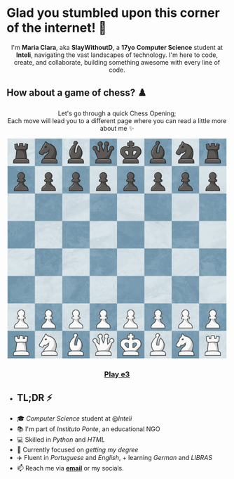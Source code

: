 # Glad you stumbled upon this corner of the internet! 📡
<p align="center">
  I'm <b>Maria Clara</b>, aka <b>SlayWithoutD</b>, a <b>17yo</b> <b>Computer Science</b> student at <b>Inteli</b>, navigating the vast landscapes of technology. I'm here to code, create, and collaborate, building something awesome with every line of code.
</p>

## How about a game of chess? ♟️
 <p align="center">
   Let's go through a quick Chess Opening; <br>
   Each move will lead you to a different page where you can read a little more about me ✨️
</p>
<div align="center">
<img src="https://raw.githubusercontent.com/slaywithoutd/slaywithoutd/main/initialboard.png" alt="Chess Board Initial" width="500"/>

<h3><a href="e3.md">Play e3</a></h3>
</div>



- ## TL;DR ⚡
- 🎓 *Computer Science* student at @*Inteli*
- 📚 I'm part of *Instituto Ponte*, an educational NGO
- 💻 Skilled in *Python* and *HTML*
- 🚀 Currently focused on *getting my degree*
- ✈️ Fluent in *Portuguese* and *English*, + learning *German* and *LIBRAS*
- 📫 Reach me via <a href="marry090907@gmail.com" target="_blank"><b>email</b></a> or my socials.






